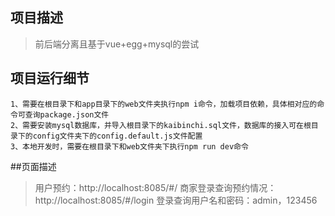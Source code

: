 ## 项目描述
>前后端分离且基于vue+egg+mysql的尝试

## 项目运行细节
```
1、需要在根目录下和app目录下的web文件夹执行npm i命令，加载项目依赖，具体相对应的命令可查询package.json文件
2、需要安装mysql数据库，并导入根目录下的kaibinchi.sql文件，数据库的接入可在根目录下的config文件夹下的config.default.js文件配置
3、本地开发时，需要在根目录下和web文件夹下执行npm run dev命令
```
##页面描述
>用户预约：http://localhost:8085/#/
>商家登录查询预约情况：http://localhost:8085/#/login
>登录查询用户名和密码：admin，123456
